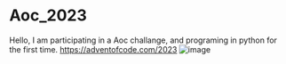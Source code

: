 # Aoc_2023
Hello, I am participating in a Aoc challange, and programing in python for the first time.
https://adventofcode.com/2023
![image](https://github.com/Sibo523/Aoc_2023/assets/121120413/71d774dd-1d7e-48b8-a909-f28a5164cb0b)

